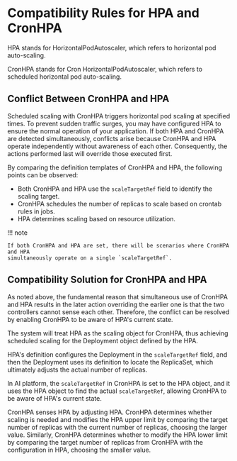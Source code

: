 # Compatibility Rules for HPA and CronHPA

HPA stands for HorizontalPodAutoscaler, which refers to horizontal pod auto-scaling.

CronHPA stands for Cron HorizontalPodAutoscaler, which refers to scheduled horizontal pod auto-scaling.

## Conflict Between CronHPA and HPA

Scheduled scaling with CronHPA triggers horizontal pod scaling at specified times.
To prevent sudden traffic surges, you may have configured HPA to ensure the normal operation
of your application. If both HPA and CronHPA are detected simultaneously, conflicts arise
because CronHPA and HPA operate independently without awareness of each other.
Consequently, the actions performed last will override those executed first.

By comparing the definition templates of CronHPA and HPA, the following points can be observed:

- Both CronHPA and HPA use the `scaleTargetRef` field to identify the scaling target.
- CronHPA schedules the number of replicas to scale based on crontab rules in jobs.
- HPA determines scaling based on resource utilization.

!!! note

    If both CronHPA and HPA are set, there will be scenarios where CronHPA and HPA
    simultaneously operate on a single `scaleTargetRef`.

## Compatibility Solution for CronHPA and HPA

As noted above, the fundamental reason that simultaneous use of CronHPA and HPA results in
the later action overriding the earlier one is that the two controllers cannot sense each other.
Therefore, the conflict can be resolved by enabling CronHPA to be aware of HPA's current state.

The system will treat HPA as the scaling object for CronHPA, thus achieving scheduled scaling
for the Deployment object defined by the HPA.

HPA's definition configures the Deployment in the `scaleTargetRef` field, and then the Deployment
uses its definition to locate the ReplicaSet, which ultimately adjusts the actual number of replicas.

In AI platform, the `scaleTargetRef` in CronHPA is set to the HPA object, and it uses the HPA object
to find the actual `scaleTargetRef`, allowing CronHPA to be aware of HPA's current state.

<!-- add images later -->

CronHPA senses HPA by adjusting HPA. CronHPA determines whether scaling is needed and modifies
the HPA upper limit by comparing the target number of replicas with the current number of replicas,
choosing the larger value. Similarly, CronHPA determines whether to modify the HPA lower limit by
comparing the target number of replicas from CronHPA with the configuration in HPA,
choosing the smaller value.
